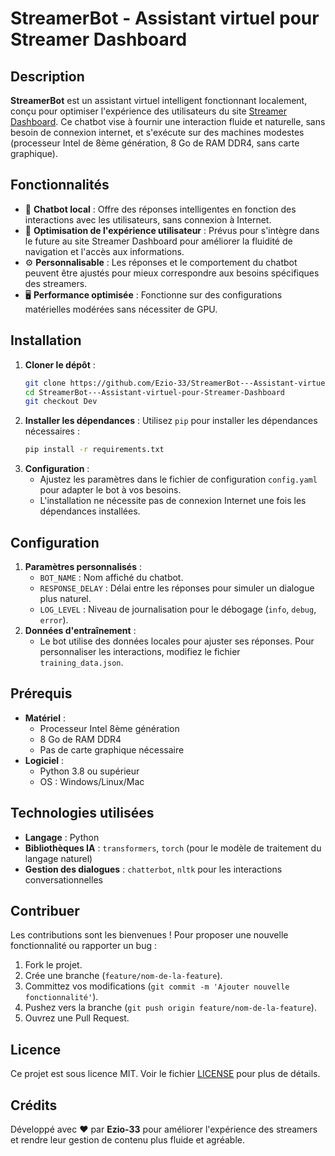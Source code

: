 # StreamerBot - Assistant virtuel pour Streamer Dashboard

## Description

**StreamerBot** est un assistant virtuel intelligent fonctionnant localement, conçu pour optimiser l'expérience des utilisateurs du site [Streamer Dashboard](https://streamer-dashboard.ailicia.live/signup?via=ref-ezio_33). Ce chatbot vise à fournir une interaction fluide et naturelle, sans besoin de connexion internet, et s'exécute sur des machines modestes (processeur Intel de 8ème génération, 8 Go de RAM DDR4, sans carte graphique).

## Fonctionnalités

- 💬 **Chatbot local** : Offre des réponses intelligentes en fonction des interactions avec les utilisateurs, sans connexion à Internet.
- 🚀 **Optimisation de l'expérience utilisateur** : Prévus pour s'intègre dans le future au site Streamer Dashboard pour améliorer la fluidité de navigation et l'accès aux informations.
- ⚙️ **Personnalisable** : Les réponses et le comportement du chatbot peuvent être ajustés pour mieux correspondre aux besoins spécifiques des streamers.
- 🖥️ **Performance optimisée** : Fonctionne sur des configurations matérielles modérées sans nécessiter de GPU.

## Installation

1. **Cloner le dépôt** :
   ```bash
   git clone https://github.com/Ezio-33/StreamerBot---Assistant-virtuel-pour-Streamer-Dashboard.git
   cd StreamerBot---Assistant-virtuel-pour-Streamer-Dashboard
   git checkout Dev
   ```
2. **Installer les dépendances** :
   Utilisez `pip` pour installer les dépendances nécessaires :
   ```bash
   pip install -r requirements.txt
   ```
3. **Configuration** :
   - Ajustez les paramètres dans le fichier de configuration `config.yaml` pour adapter le bot à vos besoins.
   - L'installation ne nécessite pas de connexion Internet une fois les dépendances installées.

## Configuration

1. **Paramètres personnalisés** :
   - `BOT_NAME` : Nom affiché du chatbot.
   - `RESPONSE_DELAY` : Délai entre les réponses pour simuler un dialogue plus naturel.
   - `LOG_LEVEL` : Niveau de journalisation pour le débogage (`info`, `debug`, `error`).
2. **Données d'entraînement** :
   - Le bot utilise des données locales pour ajuster ses réponses. Pour personnaliser les interactions, modifiez le fichier `training_data.json`.

## Prérequis

- **Matériel** :
  - Processeur Intel 8ème génération
  - 8 Go de RAM DDR4
  - Pas de carte graphique nécessaire
- **Logiciel** :
  - Python 3.8 ou supérieur
  - OS : Windows/Linux/Mac

## Technologies utilisées

- **Langage** : Python
- **Bibliothèques IA** : `transformers`, `torch` (pour le modèle de traitement du langage naturel)
- **Gestion des dialogues** : `chatterbot`, `nltk` pour les interactions conversationnelles

## Contribuer

Les contributions sont les bienvenues ! Pour proposer une nouvelle fonctionnalité ou rapporter un bug :

1. Fork le projet.
2. Crée une branche (`feature/nom-de-la-feature`).
3. Committez vos modifications (`git commit -m 'Ajouter nouvelle fonctionnalité'`).
4. Pushez vers la branche (`git push origin feature/nom-de-la-feature`).
5. Ouvrez une Pull Request.

## Licence

Ce projet est sous licence MIT. Voir le fichier [LICENSE](LICENSE) pour plus de détails.

## Crédits

Développé avec ❤️ par **Ezio-33** pour améliorer l'expérience des streamers et rendre leur gestion de contenu plus fluide et agréable.
